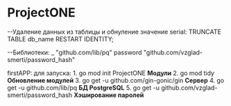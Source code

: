 # ProjectONE

--Удаление данных из таблицы и обнуление значение serial:
    TRUNCATE TABLE db_name RESTART IDENTITY;

--Библиотеки:
    _ "github.com/lib/pq"
    password "github.com/vzglad-smerti/password_hash"

firstAPP:
    для запуска:
        1. go mod init ProjectONE **Модули**
        2. go mod tidy **Обновление модулей**
        3. go get -u github.com/gin-gonic/gin **Сервер**
        4. go get -u github.com/lib/pq **БД PostgreSQL**
        5. go get -u github.com/vzglad-smerti/password_hash **Хэширование паролей**